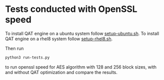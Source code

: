 # Tests conducted with OpenSSL speed

To install QAT engine on a ubuntu system follow [setup-ubuntu.sh](setup-ubuntu.sh).
To install QAT engine on a rhel8 system follow [setup-rhel8.sh](setup-rhel8.sh).

Then run 
```bash
python3 run-tests.py
```
to run openssl speed for AES algorithm with 128 and 256 block sizes, with and without QAT optimization and compare the results. 

